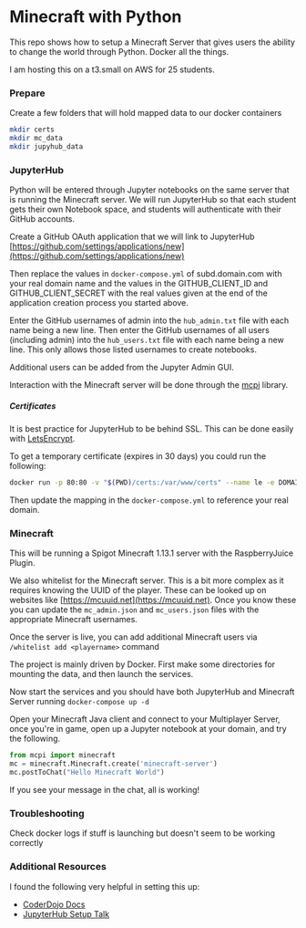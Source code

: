# Minecraft with Python
This repo shows how to setup a Minecraft Server that gives users the ability to change the world through Python.
Docker all the things.

I am hosting this on a t3.small on AWS for 25 students.

### Prepare
Create a few folders that will hold mapped data to our docker containers
```bash
mkdir certs
mkdir mc_data
mkdir jupyhub_data
```
### JupyterHub
Python will be entered through Jupyter notebooks on the same server that is running the Minecraft server. We will
run JupyterHub so that each student gets their own Notebook space, and students will authenticate with their GitHub accounts.

Create a GitHub OAuth application that we will link to JupyterHub [https://github.com/settings/applications/new](https://github.com/settings/applications/new)

Then replace the values in `docker-compose.yml` of subd.domain.com with your real domain name and the values
in the GITHUB_CLIENT_ID and GITHUB_CLIENT_SECRET with the real values given at the end of the application creation process
you started above.

Enter the GitHub usernames of admin into the `hub_admin.txt` file with each name being a new line. Then enter the GitHub usernames
of all users (including admin) into the `hub_users.txt` file with each name being a new line. This only allows those listed usernames to
create notebooks.

Additional users can be added from the Jupyter Admin GUI.

Interaction with the Minecraft server will be done through the [mcpi](https://github.com/martinohanlon/mcpi) library.

##### Certificates
It is best practice for JupyterHub to be behind SSL. This can be done easily with [LetsEncrypt](https://letsencrypt.org/).

To get a temporary certificate (expires in 30 days) you could run the following:
```bash
docker run -p 80:80 -v "$(PWD)/certs:/var/www/certs" --name le -e DOMAINS='subd.domain.com' -e EMAIL='me@domain.com' dockette/letsencrypt
```

Then update the mapping in the `docker-compose.yml` to reference your real domain.

### Minecraft
This will be running a Spigot Minecraft 1.13.1 server with the RaspberryJuice Plugin.

We also whitelist for the Minecraft server. This is a bit more complex as it requires knowing the UUID of the player. These can be
looked up on websites like [https://mcuuid.net](https://mcuuid.net). Once you know these you can update the
`mc_admin.json` and `mc_users.json` files with the appropriate Minecraft usernames.

Once the server is live, you can add additional Minecraft users via `/whitelist add <playername>` command

The project is mainly driven by Docker. First make some directories for mounting the data, and then launch
the services.

Now start the services and you should have both JupyterHub and Minecraft Server running
`docker-compose up -d`

Open your Minecraft Java client and connect to your Multiplayer Server, once you're in game,
open up a Jupyter notebook at your domain, and try the following.

```python
from mcpi import minecraft
mc = minecraft.Minecraft.create('minecraft-server')
mc.postToChat("Hello Minecraft World")
```
If you see your message in the chat, all is working!

### Troubleshooting
Check docker logs if stuff is launching but doesn't seem to be working correctly

### Additional Resources
I found the following very helpful in setting this up:
 - [CoderDojo Docs](https://coderdojotc.readthedocs.io/projects/python-minecraft/en/latest)
 - [JupyterHub Setup Talk](https://www.youtube.com/watch?v=gSVvxOchT8Y)
